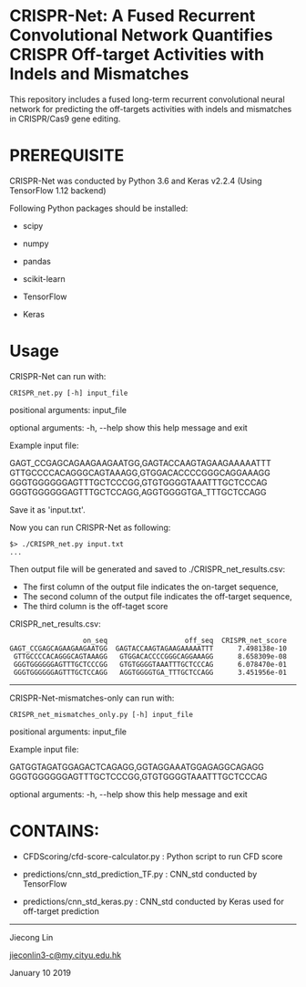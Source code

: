 # CRISPR-Net: A Fused Recurrent Convolutional Network Quantifies CRISPR Off-target Activities with Indels and Mismatches
This repository includes a fused long-term recurrent convolutional neural network for predicting the off-targets activities with indels and mismatches in CRISPR/Cas9 gene editing.

# PREREQUISITE
CRISPR-Net was conducted by Python 3.6 and Keras v2.2.4 (Using TensorFlow 1.12 backend) 

Following Python packages should be installed:
<ul>
<li><p>scipy</p></li>
<li><p>numpy</p></li>
<li><p>pandas</p></li>
<li><p>scikit-learn</p></li>
<li><p>TensorFlow</p></li>
<li><p>Keras</p></li>
</ul>

# Usage

CRISPR-Net can run with:

    CRISPR_net.py [-h] input_file

positional arguments: input_file

optional arguments:
  -h, --help  show this help message and exit

Example input file:

GAGT_CCGAGCAGAAGAAGAATGG,GAGTACCAAGTAGAAGAAAAATTT
GTTGCCCCACAGGGCAGTAAAGG,GTGGACACCCCGGGCAGGAAAGG
GGGTGGGGGGAGTTTGCTCCCGG,GTGTGGGGTAAATTTGCTCCCAG
GGGTGGGGGGAGTTTGCTCCAGG,AGGTGGGGTGA_TTTGCTCCAGG

Save it as 'input.txt'.

Now you can run CRISPR-Net as following:

    $> ./CRISPR_net.py input.txt
    ...
    
Then output file will be generated and saved to ./CRISPR_net_results.csv:

- The first column of the output file indicates the on-target sequence,
- The second column of the output file indicates the off-target sequence,
- The third column is the off-taget score  

CRISPR_net_results.csv:
                     
                      on_seq                   off_seq  CRISPR_net_score
    GAGT_CCGAGCAGAAGAAGAATGG  GAGTACCAAGTAGAAGAAAAATTT      7.498138e-10
     GTTGCCCCACAGGGCAGTAAAGG   GTGGACACCCCGGGCAGGAAAGG      8.658309e-08
     GGGTGGGGGGAGTTTGCTCCCGG   GTGTGGGGTAAATTTGCTCCCAG      6.078470e-01
     GGGTGGGGGGAGTTTGCTCCAGG   AGGTGGGGTGA_TTTGCTCCAGG      3.451956e-01
    
--------------------------------------------------
CRISPR-Net-mismatches-only can run with:

    CRISPR_net_mismatches_only.py [-h] input_file

positional arguments: input_file

Example input file:

GATGGTAGATGGAGACTCAGAGG,GGTAGGAAATGGAGAGGCAGAGG
GGGTGGGGGGAGTTTGCTCCCGG,GTGTGGGGTAAATTTGCTCCCAG

optional arguments:
  -h, --help  show this help message and exit


# CONTAINS:
<ul>
<li><p>CFDScoring/cfd-score-calculator.py : Python script to run CFD score </p></li>
<li><p>predictions/cnn_std_prediction_TF.py : CNN_std conducted by TensorFlow</p></li>
<li><p>predictions/cnn_std_keras.py : CNN_std conducted by Keras used for off-target prediction </p></li>
</p></li>
</ul>

---------------------------------------
Jiecong Lin

jieconlin3-c@my.cityu.edu.hk

January 10 2019
